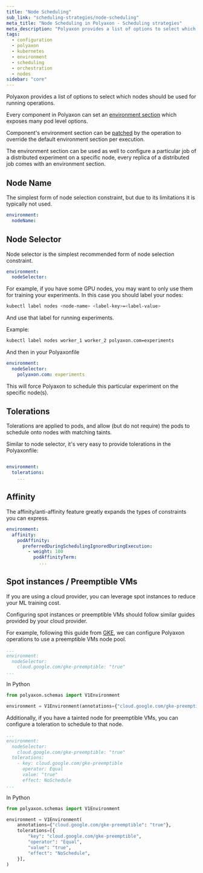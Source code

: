 ```yaml
---
title: "Node Scheduling"
sub_link: "scheduling-strategies/node-scheduling"
meta_title: "Node Scheduling in Polyaxon - Scheduling strategies"
meta_description: "Polyaxon provides a list of options to select which nodes should be used for a specific operations."
tags:
  - configuration
  - polyaxon
  - kubernetes
  - environment
  - scheduling
  - orchestration
  - nodes
sidebar: "core"
---
```


Polyaxon provides a list of options to select which nodes should be used for running operations.

Every component in Polyaxon can set an [environment section](/docs/core/specification/environment/)
which exposes many pod level options.

Component's environment section can be [patched](/docs/core/specification/operation/#runPatch)
by the operation to override the default environment section per execution.

The environment section can be used as well to configure a particular job of a distributed experiment on a specific node,
every replica of a distributed job comes with an environment section.

## Node Name

The simplest form of node selection constraint, but due to its limitations it is typically not used.

```yaml
environment:
  nodeName:
```

## Node Selector

Node selector is the simplest recommended form of node selection constraint.

```yaml
environment:
  nodeSelector:
```

For example, if you have some GPU nodes, you may want to only use them for training your experiments.
In this case you should label your nodes:

```bash
kubectl label nodes <node-name> <label-key>=<label-value>
```

And use that label for running experiments.

Example:

```bash
kubectl label nodes worker_1 worker_2 polyaxon.com=experiments
```

And then in your Polyaxonfile

```yaml
environment:
  nodeSelector:
    polyaxon.com: experiments
```

This will force Polyaxon to schedule this particular experiment on the specific node(s).

## Tolerations

Tolerations are applied to pods, and allow (but do not require) the pods to schedule onto nodes with matching taints.

Similar to node selector, it's very easy to provide tolerations in the Polyaxonfile:


```yaml

environment:
  tolerations:
    ...
```

## Affinity

The affinity/anti-affinity feature greatly expands the types of constraints you can express.

```yaml
environment:
  affinity:
    podAffinity:
      preferredDuringSchedulingIgnoredDuringExecution:
        - weight: 100
          podAffinityTerm:
            ...
```

## Spot instances / Preemptible VMs

If you are using a cloud provider, you can leverage spot instances to reduce your ML training cost.

Configuring spot instances or preemptible VMs should follow similar guides provided by your cloud provider.

For example, following this guide from [GKE](https://cloud.google.com/kubernetes-engine/docs/how-to/preemptible-vms),
we can configure Polyaxon operations to use a preemptible VMs node pool.

```yaml
...
environment:
  nodeSelector:
    cloud.google.com/gke-preemptible: "true"
...
```

In Python

```python
from polyaxon.schemas import V1Environment

environment = V1Environment(annotations={"cloud.google.com/gke-preemptible": "true"})
```

Additionally, if you have a tainted node for preemptible VMs, you can configure a toleration to schedule to that node.

```yaml
...
environment:
  nodeSelector:
    cloud.google.com/gke-preemptible: "true"
  tolerations:
    - key: cloud.google.com/gke-preemptible
      operator: Equal
      value: "true"
      effect: NoSchedule
...
```
In Python

```python
from polyaxon.schemas import V1Environment

environment = V1Environment(
    annotations={"cloud.google.com/gke-preemptible": "true"},
    tolerations=[{
        "key": "cloud.google.com/gke-preemptible",
        "operator": "Equal",
        "value": "true",
        "effect": "NoSchedule",
    }],
)
```

